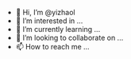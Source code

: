 - 👋 Hi, I’m @yizhaol
- 👀 I’m interested in ...
- 🌱 I’m currently learning ...
- 💞️ I’m looking to collaborate on ...
- 📫 How to reach me ...

<!---
yizhaol/yizhaol is a ✨ special ✨ repository because its `README.md` (this file) appears on your GitHub profile.
You can click the Preview link to take a look at your changes.
--->
